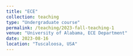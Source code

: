 ```yaml
---
title: "ECE"
collection: teaching
type: "Undergraduate course"
permalink: /teaching/2023-fall-teaching-1
venue: "University of Alabama, ECE Department"
date: 2023-08-16
location: "Tuscaloosa, USA"
---
```


